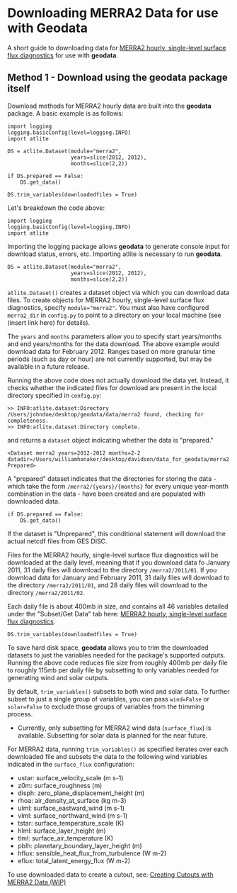 # Downloading MERRA2 Data for use with Geodata

A short guide to downloading data for [MERRA2 hourly, single-level surface flux diagnostics](https://disc.gsfc.nasa.gov/datasets/M2T1NXFLX_5.12.4/summary) for use with **geodata**.

## Method 1 - Download using the geodata package itself

Download methods for MERRA2 hourly data are built into the **geodata** package.  A basic example is as follows:

```
import logging
logging.basicConfig(level=logging.INFO)
import atlite

DS = atlite.Dataset(module="merra2",
					years=slice(2012, 2012),
					months=slice(2,2))

if DS.prepared == False:
	DS.get_data()

DS.trim_variables(downloadedfiles = True)
```

Let's breakdown the code above:

```
import logging
logging.basicConfig(level=logging.INFO)
import atlite
```
Importing the logging package allows **geodata** to generate console input for download status, errors, etc.
Importing atlite is necessary to run **geodata**.

```
DS = atlite.Dataset(module="merra2",
					years=slice(2012, 2012),
					months=slice(2,2))
```

`atlite.Dataset()` creates a dataset object via which you can download data files.  To create objects for MERRA2 hourly, single-level surface flux diagnostics, specify `module="merra2"`.  You must also have configured `merra2_dir` in `config.py` to point to a directory on your local machine (see (insert link here) for details).

The `years` and `months` parameters allow you to specify start years/months and end years/months for the data download.  The above example would download data for February 2012.  Ranges based on more granular time periods (such as day or hour) are not currently supported, but may be available in a future release.


Running the above code does not actually download the data yet.  Instead, it checks whether the indicated files for download are present in the local directory specified in `config.py`:

```
>> INFO:atlite.dataset:Directory /Users/johndoe/desktop/geodata/data/merra2 found, checking for completeness.
>> INFO:atlite.dataset:Directory complete.
```

and returns a `dataset` object indicating whether the data is "prepared."

```
<Dataset merra2 years=2012-2012 months=2-2 datadir=/Users/williamhonaker/desktop/davidson/data_for_geodata/merra2 Prepared>
```

A "prepared" dataset indicates that the directories for storing the data - which take the form `/merra2/{years}/{months}` for every unique year-month combination in the data - have been created and are populated with downloaded data.  

```
if DS.prepared == False:
	DS.get_data()
```
If the dataset is "Unprepared", this conditional statement will download the actual netcdf files from GES DISC.

Files for the MERRA2 hourly, single-level surface flux diagnostics will be downloaded at the daily level, meaning that if you download data fo January 2011, 31 daily files will download to the directory `/merra2/2011/01`.  If you download data for January and February 2011, 31 daily files will download to the directory `/merra2/2011/01`, and 28 daily files will download to the directory `/merra2/2011/02`.

Each daily file is about 400mb in size, and contains all 46 variables detailed under the "Subset/Get Data" tab here: [MERRA2 hourly, single-level surface flux diagnostics](https://disc.gsfc.nasa.gov/datasets/M2T1NXFLX_5.12.4/summary).


```
DS.trim_variables(downloadedfiles = True)
```
To save hard disk space, **geodata** allows you to trim the downloaded datasets to just the variables needed for the package's supported outputs. Running the above code reduces file size from roughly 400mb per daily file to roughly 115mb per daily file by subsetting to only variables needed for generating wind and solar outputs.  

By default, `trim_variables()` subsets to both wind and solar data.  To further subset to just a single group of variables, you can pass `wind=False` or `solar=False` to exclude those groups of variables from the trimming process.

* Currently, only subsetting for MERRA2 wind data (`surface_flux`) is available.  Subsetting for solar data is planned for the near future.

For MERRA2 data, running `trim_variables()` as specified iterates over each downloaded file and subsets the data to the following wind variables indicated in the `surface_flux` configuration:

* ustar: surface_velocity_scale (m s-1)
* z0m: surface_roughness (m)
* disph: zero_plane_displacement_height (m)
* rhoa: air_density_at_surface (kg m-3)
* ulml: surface_eastward_wind (m s-1)
* vlml: surface_northward_wind (m s-1)
* tstar: surface_temperature_scale (K)
* hlml: surface_layer_height (m)
* tlml: surface_air_temperature (K)
* pblh: planetary_boundary_layer_height (m)
* hflux: sensible_heat_flux_from_turbulence (W m-2)
* eflux: total_latent_energy_flux (W m-2)


To use downloaded data to create a cutout, see: [Creating Cutouts with MERRA2 Data (WIP)](https://github.com/east-winds/geodata/blob/master/doc/merra2_createcutout.md)
